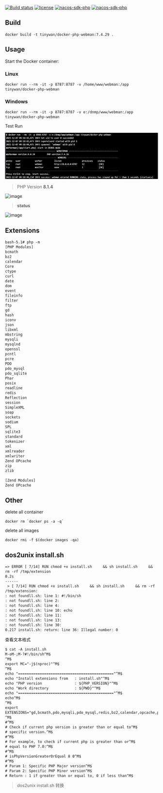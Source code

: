 [![Build status](https://github.com/Tinywan/docker-php-webman/workflows/Docker/badge.svg)]()
[![license](https://img.shields.io/github/license/Tinywan/docker-php-webman)]()
[![nacos-sdk-php](https://img.shields.io/github/last-commit/tinywan/docker-php-webman/main)]()
[![nacos-sdk-php](https://img.shields.io/github/v/tag/tinywan/docker-php-webman?color=ff69b4)]()

## Build

```
docker build -t tinywan/docker-php-webman:7.4.29 .
```
## Usage

Start the Docker container:

### Linux

```
docker run --rm -it -p 8787:8787 -v /home/www/webman:/app tinywan/docker-php-webman
```

### Windows

```
docker run --rm -it -p 8787:8787 -v e:/dnmp/www/webman:/app tinywan/docker-php-webman
```

Test Run

![docker-run.png](./docker-run.png)

> PHP Version **8.1.4**

![image](https://user-images.githubusercontent.com/14959876/159652489-7df26dcb-b5e7-4f31-be96-3ecb63f3f7c5.png)

> **status**

![image](https://user-images.githubusercontent.com/14959876/159652735-86540cab-33c3-4b75-a0b7-41071300ee75.png)

## Extensions

```
bash-5.1# php -m
[PHP Modules]
bcmath       
bz2
calendar     
Core
ctype        
curl
date
dom
event        
fileinfo     
filter       
ftp
gd
hash
iconv        
json
libxml       
mbstring     
mysqli       
mysqlnd      
openssl      
pcntl        
pcre
PDO
pdo_mysql    
pdo_sqlite   
Phar
posix        
readline     
redis        
Reflection   
session      
SimpleXML    
soap
sockets      
sodium       
SPL
sqlite3      
standard     
tokenizer
xml
xmlreader
xmlwriter
Zend OPcache
zip
zlib

[Zend Modules]
Zend OPcache
```
## Other 

delete all container
```
docker rm `docker ps -a -q`
```

delete all images
```
docker rmi -f $(docker images -qa)
```




## dos2unix install.sh

```
=> ERROR [ 7/14] RUN chmod +x install.sh     && sh install.sh     && rm -rf /tmp/extension                                                                 0.2s 
------
 > [ 7/14] RUN chmod +x install.sh     && sh install.sh     && rm -rf /tmp/extension:
: not foundll.sh: line 1: #!/bin/sh
: not foundll.sh: line 2:
: not foundll.sh: line 4:
: not foundll.sh: line 10: echo
: not foundll.sh: line 11:
: not foundll.sh: line 13:
: not foundll.sh: line 30:
0.217 install.sh: return: line 36: Illegal number: 0
```
查看文本格式
```
$ cat -A install.sh 
M-oM-;M-?#!/bin/sh^M$
^M$
export MC="-j$(nproc)"^M$
^M$
echo "============================================"^M$
echo "Install extensions from   : install.sh"^M$
echo "PHP version               : ${PHP_VERSION}"^M$
echo "Work directory            : ${PWD}"^M$
echo "============================================"^M$
echo^M$
^M$
export EXTENSIONS="gd,bcmath,pdo,mysqli,pdo_mysql,redis,bz2,calendar,opcache,pcntl,sockets,amqp,zip,soap,event,"^M$
^M$
#^M$
# Check if current php version is greater than or equal to^M$
# specific version.^M$
#^M$
# For example, to check if current php is greater than or^M$
# equal to PHP 7.0:^M$
#^M$
# isPhpVersionGreaterOrEqual 8 0^M$
#^M$
# Param 1: Specific PHP Major version^M$
# Param 2: Specific PHP Minor version^M$
# Return : 1 if greater than or equal to, 0 if less than^M$
```
> dos2unix install.sh 转换
